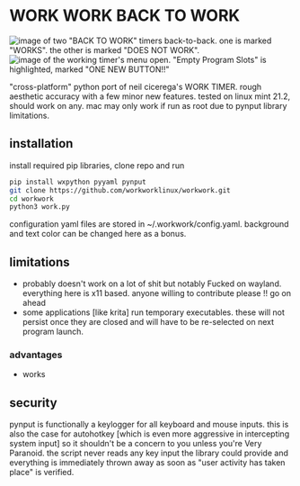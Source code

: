 # WORK WORK BACK TO WORK
![image of two "BACK TO WORK" timers back-to-back. one is marked "WORKS". the other is marked "DOES NOT WORK".](https://github.com/workworklinux/workwork/assets/155671658/b66c0674-daf0-4d38-adc7-b1263dbc34ae)
![image of the working timer's menu open. "Empty Program Slots" is highlighted, marked "ONE NEW BUTTON!!"](https://github.com/workworklinux/workwork/assets/155671658/dcd944b3-0b3f-41e1-b93d-839b29a658b3)

"cross-platform" python port of neil cicerega's WORK TIMER. rough aesthetic accuracy with a few minor new features. tested on linux mint 21.2, should work on any. mac may only work if run as root due to pynput library limitations.

## installation
install required pip libraries, clone repo and run
```bash
pip install wxpython pyyaml pynput
git clone https://github.com/workworklinux/workwork.git
cd workwork
python3 work.py
```
configuration yaml files are stored in ~/.workwork/config.yaml. background and text color can be changed here as a bonus. 

## limitations
- probably doesn't work on a lot of shit but notably Fucked on wayland. everything here is x11 based. anyone willing to contribute please !! go on ahead
- some applications [like krita] run temporary executables. these will not persist once they are closed and will have to be re-selected on next program launch.

### advantages
- works

## security
pynput is functionally a keylogger for all keyboard and mouse inputs. this is also the case for autohotkey [which is even more aggressive in intercepting system input] so it shouldn't be a concern to you unless you're Very Paranoid. the script never reads any key input the library could provide and everything is immediately thrown away as soon as "user activity has taken place" is verified.
